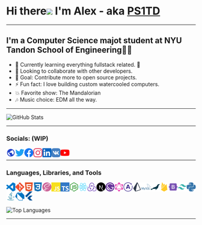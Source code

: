 # Hi there<img src="https://media.giphy.com/media/hvRJCLFzcasrR4ia7z/giphy.gif" width="40px"> I'm Alex - aka [PS1TD][website]

---

## I'm a Computer Science majot student at NYU Tandon School of Engineering👨‍💻

-   🌱 Currently learning everything fullstack related. 🤣
-   👥 Looking to collaborate with other developers.
-   🥅 Goal: Contribute more to open source projects.
-   ⚡ Fun fact: I love building custom watercooled computers.
-   💥 Favorite show: The Mandalorian
-   🎶 Music choice: EDM all the way.

---

![GitHub Stats](https://github-readme-stats.vercel.app/api?username=PS1TD&count_private=true&show_icons=true&theme=algolia&custom_title=My%20GitHub%20Stats)

---

### Socials: (WIP)

[<img align="left" alt="Website" width="24px" src="https://raw.githubusercontent.com/PS1TD/PS1TD/master/svg/socials/site.svg" />][website]
[<img align="left" alt="Twitter" width="24px" src="https://raw.githubusercontent.com/PS1TD/PS1TD/master/svg/socials/twitter.svg" />][twitter]
[<img align="left" alt="Facebook" width="24px" src="https://raw.githubusercontent.com/PS1TD/PS1TD/master/svg/socials/facebook.svg" />][facebook]
[<img align="left" alt="Instagram" width="24px" src="https://raw.githubusercontent.com/PS1TD/PS1TD/master/svg/socials/instagram.svg" />][instagram]
[<img align="left" alt="LinkedIn" width="24px" src="https://raw.githubusercontent.com/PS1TD/PS1TD/master/svg/socials/linkedin.svg" />][linkedin]
[<img align="left" alt="VK" width="24px" src="https://raw.githubusercontent.com/PS1TD/PS1TD/master/svg/socials/vk.svg" />][vk]
[<img align="left" alt="YouTube" width="24px" src="https://raw.githubusercontent.com/PS1TD/PS1TD/master/svg/socials/youtube.svg" />][youtube]

<br/>

---

### Languages, Libraries, and Tools

[<img align="left" alt="Visual Studio Code" width="24px" src="https://raw.githubusercontent.com/PS1TD/PS1TD/master/svg/tools/vscode.svg" />][vscode]
[<img align="left" alt="Git" width="24px" src="https://raw.githubusercontent.com/PS1TD/PS1TD/master/svg/tools/git.svg" />][git]
[<img align="left" alt="HTML" width="24px" src="https://raw.githubusercontent.com/PS1TD/PS1TD/master/svg/tools/html.svg" />][html]
[<img align="left" alt="CSS" width="24px" src="https://raw.githubusercontent.com/PS1TD/PS1TD/master/svg/tools/css.svg" />][css]
[<img align="left" alt="Sass" width="24px" src="https://raw.githubusercontent.com/PS1TD/PS1TD/master/svg/tools/sass.svg" />][sass]
[<img align="left" alt="Javascript" width="24px" src="https://raw.githubusercontent.com/PS1TD/PS1TD/master/svg/tools/javascript.svg" />][javascript]
[<img align="left" alt="Typescript" width="24px" src="https://raw.githubusercontent.com/PS1TD/PS1TD/master/svg/tools/typescript.svg" />][typescript]
[<img align="left" alt="Node.js" width="24px" src="https://raw.githubusercontent.com/PS1TD/PS1TD/master/svg/tools/nodejs.svg" />][nodejs]
[<img align="left" alt="React" width="24px" src="https://raw.githubusercontent.com/PS1TD/PS1TD/master/svg/tools/react.svg" />][react]
[<img align="left" alt="Redux" width="24px" src="https://raw.githubusercontent.com/PS1TD/PS1TD/master/svg/tools/redux.svg" />][redux]
[<img align="left" alt="NextJS" width="24px" src="https://raw.githubusercontent.com/PS1TD/PS1TD/master/svg/tools/nextjs.svg" />][nextjs]
[<img align="left" alt="Gatsby" width="24px" src="https://raw.githubusercontent.com/PS1TD/PS1TD/master/svg/tools/gatsby.svg" />][gatsby]
[<img align="left" alt="GraphQL" width="24px" src="https://raw.githubusercontent.com/PS1TD/PS1TD/master/svg/tools/graphql.svg" />][graphql]
[<img align="left" alt="Apollo" width="24px" src="https://raw.githubusercontent.com/PS1TD/PS1TD/master/svg/tools/apollo.svg" />][apollo]
[<img align="left" alt="Prisma" width="24px" src="https://raw.githubusercontent.com/PS1TD/PS1TD/master/svg/tools/prisma.svg" />][prisma]
[<img align="left" alt="MySQL" width="24px" src="https://raw.githubusercontent.com/PS1TD/PS1TD/master/svg/tools/mysql.svg" />][mysql]
[<img align="left" alt="MariaDB" width="24px" src="https://raw.githubusercontent.com/PS1TD/PS1TD/master/svg/tools/mariadb.svg" />][mariadb]
[<img align="left" alt="Firebase" width="24px" src="https://raw.githubusercontent.com/PS1TD/PS1TD/master/svg/tools/firebase.svg" />][firebase]
[<img align="left" alt="Bootstrap" width="24px" src="https://raw.githubusercontent.com/PS1TD/PS1TD/master/svg/tools/bootstrap.svg" />][bootstrap]
[<img align="left" alt="Tailwind" width="24px" src="https://raw.githubusercontent.com/PS1TD/PS1TD/master/svg/tools/tailwind.svg" />][tailwind]
[<img align="left" alt="Python" width="24px" src="https://raw.githubusercontent.com/PS1TD/PS1TD/master/svg/tools/python.svg" />][python]
[<img align="left" alt="Java" width="24px" src="https://raw.githubusercontent.com/PS1TD/PS1TD/master/svg/tools/java.svg" />][java]
[<img align="left" alt="Dart" width="24px" src="https://raw.githubusercontent.com/PS1TD/PS1TD/master/svg/tools/dart.svg" />][dart]
[<img align="left" alt="Flutter" width="24px" src="https://raw.githubusercontent.com/PS1TD/PS1TD/master/svg/tools/flutter.svg" />][flutter]

<br/>
<br/>
<br/>

![Top Languages](https://github-readme-stats.vercel.app/api/top-langs/?username=PS1TD&theme=algolia&langs_count=10&custom_title=My%20Most%20Used%20Languages)

---

<!--START_SECTION:activity-->

<!-- Socials -->

[website]: https://alexa.nder.pro
[twitter]: https://twitter.com/PS1TD
[facebook]: https://facebook.com/PS1TD
[instagram]: https://instagram.com/p1k/
[linkedin]: https://linkedin.com
[vk]: https://vk.com/
[youtube]: https://youtube.com

<!-- Tools -->

[vscode]: https://code.visualstudio.com/
[git]: https://git-scm.com/
[html]: https://developer.mozilla.org/en-US/docs/Web/HTML
[css]: https://developer.mozilla.org/en-US/docs/Web/CSS
[sass]: https://sass-lang.com/
[javascript]: https://developer.mozilla.org/en-US/docs/Web/JavaScript
[typescript]: https://www.typescriptlang.org/
[nodejs]: https://nodejs.org/en/
[react]: https://reactjs.org/
[redux]: https://redux.js.org/
[nextjs]: https://nextjs.org/
[gatsby]: https://www.gatsbyjs.com/
[graphql]: https://graphql.org/
[apollo]: https://www.apollographql.com/
[prisma]: https://www.prisma.io/
[mysql]: https://www.mysql.com/
[mariadb]: https://mariadb.org/
[firebase]: https://firebase.google.com/
[bootstrap]: https://getbootstrap.com/
[tailwind]: https://tailwindcss.com/
[python]: https://www.python.org/
[java]: https://www.java.com/en/
[dart]: https://dart.dev/
[flutter]: https://flutter.dev/
